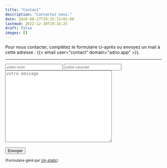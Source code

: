 ```yaml
---
title: "Contact"
description: "Contactez nous."
date: 2020-08-27T19:25:12+02:00
lastmod: 2022-12-30T19:16:25 
draft: false
images: []
---
```


Pour nous contacter, complétez le formulaire ci-après ou envoyez un mail à cette adresse : {{< email user="contact" domain="adno.app" >}}.

---

<form method="post" class="contact" action="https://forms.un-static.com/forms/2a3032ce2e770b5a30063c54268e3e8bd37149b7"> 
	<input type="text" name="name" placeholder="votre nom" required>
  	<input type="email" name="email" placeholder="votre courriel" required>
  	<textarea name="message" placeholder="votre message" cols="40" rows="15"></textarea>
	<div class="g-recaptcha" data-sitekey="6LdaoJ8qAAAAAGcPaXtbw7Y1uZRrOR1lxcQlbtss"></div>
	<br/>
  	<button type="submit" class="btn btn-secondary"><span data-feather='send'></span> Envoyer</button>
  	<div class="text-center">
    		<p><small>(Formulaire géré par <a rel="nofollow" href="https://un-static.com/">Un-static</a>)</small></p>
  	</div>
</form>
<script src="https://www.google.com/recaptcha/api.js" async defer></script>
